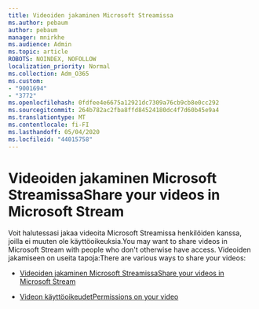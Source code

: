 ```yaml
---
title: Videoiden jakaminen Microsoft Streamissa
ms.author: pebaum
author: pebaum
manager: mnirkhe
ms.audience: Admin
ms.topic: article
ROBOTS: NOINDEX, NOFOLLOW
localization_priority: Normal
ms.collection: Adm_O365
ms.custom:
- "9001694"
- "3772"
ms.openlocfilehash: 0fdfee4e6675a12921dc7309a76cb9cb8e0cc292
ms.sourcegitcommit: 264b782ac2fba8ffd84524180dc4f7d60b45e9a4
ms.translationtype: MT
ms.contentlocale: fi-FI
ms.lasthandoff: 05/04/2020
ms.locfileid: "44015758"
---
```

# <a name="share-your-videos-in-microsoft-stream"></a><span data-ttu-id="0f84e-102">Videoiden jakaminen Microsoft Streamissa</span><span class="sxs-lookup"><span data-stu-id="0f84e-102">Share your videos in Microsoft Stream</span></span>

<span data-ttu-id="0f84e-103">Voit halutessasi jakaa videoita Microsoft Streamissa henkilöiden kanssa, joilla ei muuten ole käyttöoikeuksia.</span><span class="sxs-lookup"><span data-stu-id="0f84e-103">You may want to share videos in Microsoft Stream with people who don't otherwise have access.</span></span> <span data-ttu-id="0f84e-104">Videoiden jakamiseen on useita tapoja:</span><span class="sxs-lookup"><span data-stu-id="0f84e-104">There are various ways to share your videos:</span></span>

- [<span data-ttu-id="0f84e-105">Videoiden jakaminen Microsoft Streamissa</span><span class="sxs-lookup"><span data-stu-id="0f84e-105">Share your videos in Microsoft Stream</span></span>](https://docs.microsoft.com/stream/portal-share-video)

- [<span data-ttu-id="0f84e-106">Videon käyttöoikeudet</span><span class="sxs-lookup"><span data-stu-id="0f84e-106">Permissions on your video</span></span>](https://docs.microsoft.com/stream/portal-share-video#permissions-on-your-video)
